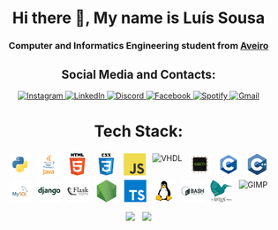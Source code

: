 # <h1 align="center">Hi there 👋, My name is Luís Sousa

<h3 align="center">Computer and Informatics Engineering student from <a href="https://www.ua.pt/pt/deti">Aveiro</a></h3>

<h2 align="center">Social Media and Contacts:</h2>

<p align="center">
    <a href="https://instagram.com/lssousa09" target="_blank">
        <img src="https://raw.githubusercontent.com/rahuldkjain/github-profile-readme-generator/master/src/images/icons/Social/instagram.svg" alt="Instagram" height="30" width="40" />
    </a>
    <a href="https://www.linkedin.com/in/luisbfsousa" target="_blank">
        <img src="https://raw.githubusercontent.com/rahuldkjain/github-profile-readme-generator/master/src/images/icons/Social/linked-in-alt.svg" alt="LinkedIn" height="30" width="40" />
    </a>
    <a href="https://discordapp.com/users/luisbfsousa" target="_blank">
        <img src="https://raw.githubusercontent.com/rahuldkjain/github-profile-readme-generator/master/src/images/icons/Social/discord.svg" alt="Discord" height="30" width="40" />
    </a>
    <a href="https://www.facebook.com/luis.sousa.96343" target="_blank">
        <img src="https://raw.githubusercontent.com/rahuldkjain/github-profile-readme-generator/master/src/images/icons/Social/facebook.svg" alt="Facebook" height="30" width="40" />
    </a>
    <a href="https://open.spotify.com/user/11186258863" target="_blank">
        <img src="https://raw.githubusercontent.com/rahuldkjain/github-profile-readme-generator/master/src/images/icons/Social/spotify.svg" alt="Spotify" height="30" width="40" />
    </a>
    <a href="mailto:luisbfsousa@gmail.com" target="_blank">
        <img src="https://upload.wikimedia.org/wikipedia/commons/thumb/7/7e/Gmail_icon_%282020%29.svg/120px-Gmail_icon_%282020%29.svg.png" alt="Gmail" height="30" width="40" />
    </a>
</p>

# <h1 align="center">Tech Stack:
<p align="center">
<img src="https://raw.githubusercontent.com/github/explore/80688e429a7d4ef2fca1e82350fe8e3517d3494d/topics/python/python.png" alt="Python" height="40" style="vertical-align:top; margin:4px">
    <img src="https://raw.githubusercontent.com/github/explore/main/topics/java/java.png" alt="Java" height="40" style="vertical-align:top; margin:4px">
    <img src="https://raw.githubusercontent.com/github/explore/main/topics/html/html.png" alt="HTML" height="40" style="vertical-align:top; margin:4px">
    <img src="https://raw.githubusercontent.com/github/explore/main/topics/css/css.png" alt="CSS" height="40" style="vertical-align:top; margin:4px">
    <img src="https://raw.githubusercontent.com/github/explore/main/topics/javascript/javascript.png" alt="JavaScript" height="40" style="vertical-align:top; margin:4px">
<img src="https://upload.wikimedia.org/wikipedia/commons/9/9e/VHDL_logo.svg" alt="VHDL" height="40" style="vertical-align:top; margin:4px">
    <img src="https://raw.githubusercontent.com/github/explore/main/topics/assembly/assembly.png" alt="Assembly" height="40" style="vertical-align:top; margin:4px">
    <img src="https://raw.githubusercontent.com/github/explore/main/topics/c/c.png" alt="C" height="40" style="vertical-align:top; margin:4px">
    <img src="https://raw.githubusercontent.com/github/explore/main/topics/cpp/cpp.png" alt="C++" height="40" style="vertical-align:top; margin:4px">
<img src="https://raw.githubusercontent.com/github/explore/main/topics/mysql/mysql.png" alt="MySQL" height="40" style="vertical-align:top; margin:4px">
    <img src="https://raw.githubusercontent.com/github/explore/main/topics/django/django.png" alt="Django" height="40" style="vertical-align:top; margin:4px">
    <img src="https://raw.githubusercontent.com/github/explore/main/topics/flask/flask.png" alt="Flask" height="40" style="vertical-align:top; margin:4px">
    <img src="https://raw.githubusercontent.com/github/explore/main/topics/nodejs/nodejs.png" alt="Node.js" height="40" style="vertical-align:top; margin:4px">
    <img src="https://raw.githubusercontent.com/github/explore/main/topics/typescript/typescript.png" alt="TypeScript" height="40" style="vertical-align:top; margin:4px">
    <img src="https://raw.githubusercontent.com/github/explore/main/topics/linux/linux.png" alt="Linux" height="40" style="vertical-align:top; margin:4px">
    <img src="https://raw.githubusercontent.com/github/explore/main/topics/bash/bash.png" alt="Bash" height="40" style="vertical-align:top; margin:4px">
    <img src="https://raw.githubusercontent.com/github/explore/main/topics/latex/latex.png" alt="LaTeX" height="40" style="vertical-align:top; margin:4px">
<img src="https://upload.wikimedia.org/wikipedia/commons/thumb/4/45/The_GIMP_icon_-_gnome.svg/1200px-The_GIMP_icon_-_gnome.svg.png" alt="GIMP" height="40" style="vertical-align:top; margin:4px">

</p>


<div align="center">
    <img height="180em" src="https://github-readme-stats.vercel.app/api?username=luisbfsousa&show_icons=true&theme=darcula&include_all_commits=true&count_private=true" style="margin-right: 10px;" />
    <img height="180em" src="https://github-readme-stats.vercel.app/api/top-langs/?username=luisbfsousa&theme=darcula&include_all_commits=false&count_private=true&layout=compact" />
</div>
